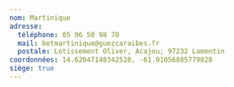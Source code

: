 ```yaml
---
nom: Martinique
adresse:
  téléphone: 05 96 50 98 70
  mail: betmartinique@guezcaraibes.fr
  postale: Lotissement Oliver, Acajou; 97232 Lamentin
coordonnées: 14.62047148342528, -61.01056885779828
siège: true
---
```

